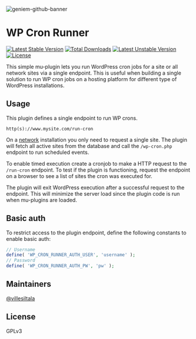 ![geniem-github-banner](https://cloud.githubusercontent.com/assets/5691777/14319886/9ae46166-fc1b-11e5-9630-d60aa3dc4f9e.png)

# WP Cron Runner
[![Latest Stable Version](https://poser.pugx.org/devgeniem/wp-cron-runner/v/stable)](https://packagist.org/packages/devgeniem/wp-cron-runner)
[![Total Downloads](https://poser.pugx.org/devgeniem/wp-cron-runner/downloads)](https://packagist.org/packages/devgeniem/wp-cron-runner)
[![Latest Unstable Version](https://poser.pugx.org/devgeniem/wp-cron-runner/v/unstable)](https://packagist.org/packages/devgeniem/wp-cron-runner)
[![License](https://poser.pugx.org/devgeniem/wp-cron-runner/license)](https://packagist.org/packages/devgeniem/wp-cron-runner)

This simple mu-plugin lets you run WordPress cron jobs for a site or all network sites via a single endpoint. This is useful when building a single solution to run WP cron jobs on a hosting platform for different type of WordPress installations.

## Usage

This plugin defines a single endpoint to run WP crons.
```
http(s)://www.mysite.com/run-cron
```

On a [network](https://codex.wordpress.org/Create_A_Network) installation you only need to request a single site. The plugin will fetch all active sites from the database and call the `/wp-cron.php` endpoint to run scheduled events.

To enable timed execution create a cronjob to make a HTTP request to the `/run-cron` endpoint. To test if the plugin is functioning, request the endpoint on a browser to see a list of sites the cron was executed for.

The plugin will exit WordPress execution after a successful request to the endpoint. This will minimize the server load since the plugin code is run when mu-plugins are loaded.

## Basic auth

To restrict access to the plugin endpoint, define the following constants to enable basic auth:

```php
// Username
define( 'WP_CRON_RUNNER_AUTH_USER', 'username' );
// Password
define( 'WP_CRON_RUNNER_AUTH_PW', 'pw' );
```

## Maintainers
[@villesiltala](https://github.com/villesiltala)

## License
GPLv3